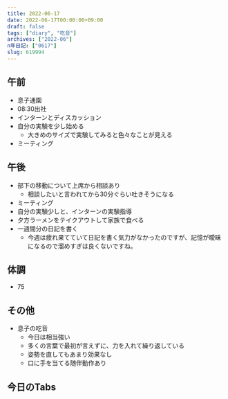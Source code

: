```yaml
---
title: 2022-06-17
date: 2022-06-17T00:00:00+09:00
draft: false
tags: ["diary", "吃音"]
archives: ["2022-06"]
n年日記: ["0617"]
slug: 619994
---
```

## 午前
- 息子通園
- 08:30出社
- インターンとディスカッション
- 自分の実験を少し始める
  - 大きめのサイズで実験してみると色々なことが見える
- ミーティング
## 午後
- 部下の移動について上席から相談あり
  - 相談したいと言われてから30分ぐらい吐きそうになる
- ミーティング
- 自分の実験少しと、インターンの実験指導
- 夕方ラーメンをテイクアウトして家族で食べる
- 一週間分の日記を書く
  - 今週は疲れ果てていて日記を書く気力がなかったのですが、記憶が曖昧になるので溜めすぎは良くないですね。
## 体調
- 75
## その他
- 息子の吃音
  - 今日は相当強い
  - 多くの言葉で最初が言えずに、力を入れて繰り返している
  - 姿勢を直してもあまり効果なし
  - 口に手を当てる随伴動作あり
## 今日のTabs